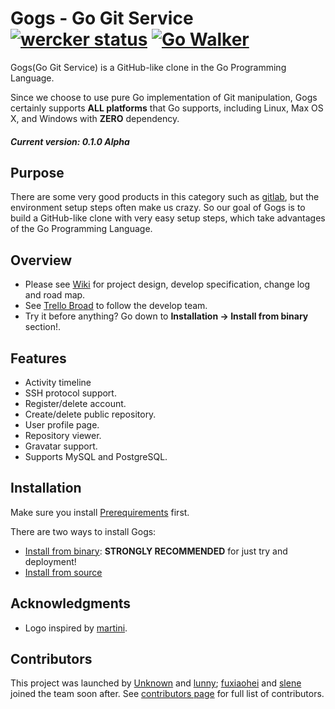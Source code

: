 Gogs - Go Git Service [![wercker status](https://app.wercker.com/status/ad0bdb0bc450ac6f09bc56b9640a50aa/s/ "wercker status")](https://app.wercker.com/project/bykey/ad0bdb0bc450ac6f09bc56b9640a50aa) [![Go Walker](http://gowalker.org/api/v1/badge)](https://gowalker.org/github.com/gogits/gogs)
=====================

Gogs(Go Git Service) is a GitHub-like clone in the Go Programming Language.

Since we choose to use pure Go implementation of Git manipulation, Gogs certainly supports **ALL platforms**  that Go supports, including Linux, Max OS X, and Windows with **ZERO** dependency.

##### Current version: 0.1.0 Alpha

## Purpose

There are some very good products in this category such as [gitlab](http://gitlab.com), but the environment setup steps often make us crazy. So our goal of Gogs is to build a GitHub-like clone with very easy setup steps, which take advantages of the Go Programming Language.

## Overview

- Please see [Wiki](https://github.com/gogits/gogs/wiki) for project design, develop specification, change log and road map.
- See [Trello Broad](https://trello.com/b/uxAoeLUl/gogs-go-git-service) to follow the develop team.
- Try it before anything? Go down to **Installation -> Install from binary** section!.

## Features

- Activity timeline
- SSH protocol support.
- Register/delete account.
- Create/delete public repository.
- User profile page.
- Repository viewer.
- Gravatar support.
- Supports MySQL and PostgreSQL.

## Installation

Make sure you install [Prerequirements](https://github.com/gogits/gogs/wiki/Prerequirements) first.

There are two ways to install Gogs:

- [Install from binary](https://github.com/gogits/gogs/wiki/Install-from-binary): **STRONGLY RECOMMENDED** for just try and deployment!
- [Install from source](https://github.com/gogits/gogs/wiki/Install-from-source)

## Acknowledgments

- Logo inspired by [martini](https://github.com/martini-contrib).

## Contributors

This project was launched by [Unknown](https://github.com/Unknwon) and [lunny](https://github.com/lunny); [fuxiaohei](https://github.com/fuxiaohei) and [slene](https://github.com/slene) joined the team soon after. See [contributors page](https://github.com/gogits/gogs/graphs/contributors) for full list of contributors.